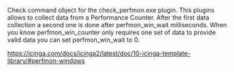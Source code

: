 Check command object for the check_perfmon.exe plugin. This plugins allows to collect data from a Performance Counter. After the first data collection a second one is done after perfmon_win_wait milliseconds. When you know perfmon_win_counter only requires one set of data to provide valid data you can set perfmon_win_wait to 0.

https://icinga.com/docs/icinga2/latest/doc/10-icinga-template-library/#perfmon-windows